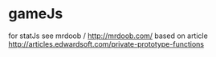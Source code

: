 # gameJs
for statJs see mrdoob / http://mrdoob.com/
based on article http://articles.edwardsoft.com/private-prototype-functions
